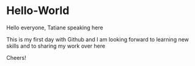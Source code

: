 # Hello-World

Hello everyone, Tatiane speaking here

This is my first day with Github and I am looking forward to learning new skills and to sharing my work over here

Cheers!
